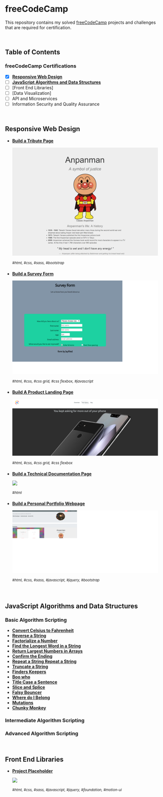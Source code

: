 # freeCodeCamp

This repository contains my solved [freeCodeCamp](https://www.freecodecamp.org) projects and challenges that are required for certification.

&nbsp;

## Table of Contents

### freeCodeCamp Certifications

- [x] [**Responsive Web Design**](https://github.com/jayfiled/ZeroToMasteryProjects)
- [ ] [**JavaScript Algorithms and Data Structures**](https://github.com/jayfiled/fcc/tree/master/js_basic_algorithms)
- [ ] [Front End Libraries]
- [ ] [Data Visualization]
- [ ] API and Microservices
- [ ] Information Security and Quality Assurance

&nbsp;

## Responsive Web Design

- [**Build a Tribute Page**](https://codepen.io/jayfiled/full/ZowvbG)

  [![](_assets/screens/Anpanman.png)](#)

  <sup>_#html, #css, #sass, #bootstrap_</sup>

- [**Build a Survey Form**](#)

  [![](_assets/screens/survey_form.png)](https://jayfiled.github.io/survey-form/)

  <sup>_#html, #css, #css grid, #css flexbox, #javascript_</sup>

- [**Build A Product Landing Page**](https://jayfiled.github.io/product-landing-page/)

  [![](_assets/screens/product.png)](#)

  <sup>_#html, #css, #css grid, #css flexbox_</sup>

- [**Build a Technical Documentation Page**](#)

  [![](_assets/screens/documentation_page.png)](#)

  <sup>_#html_</sup>

- [**Build a Personal Portfolio Webpage**](https://jayfiled.github.io/portfolio/)

  [![](_assets/screens/portfolio.png)](#)

  <sup>_#html, #css, #sass, #javascript, #jquery, #bootstrap_</sup>

&nbsp;

## JavaScript Algorithms and Data Structures

### Basic Algorithm Scripting

- [**Convert Celsius to Fahrenheit**](https://github.com/jayfiled/fcc/blob/master/js_basic_algorithms/convert_celsius_to_fahrenheit.js)
- [**Reverse a String**](https://github.com/jayfiled/fcc/blob/master/js_basic_algorithms/reverse_a_string.js)
- [**Factorialize a Number**](https://github.com/jayfiled/fcc/blob/master/js_basic_algorithms/factorialize_a_number.js)
- [**Find the Longest Word in a String**](https://github.com/jayfiled/fcc/blob/master/js_basic_algorithms/find_the_longest_word_in_a_string.js)
- [**Return Largest Numbers in Arrays**](https://github.com/jayfiled/fcc/blob/master/js_basic_algorithms/return_largest_number_in_arrays.js)
- [**Confirm the Ending**](https://github.com/jayfiled/fcc/blob/master/js_basic_algorithms/confirm_the_ending.js)
- [**Repeat a String Repeat a String**](https://github.com/jayfiled/fcc/blob/master/js_basic_algorithms/repeat_a_string_repeat_a_string.js)
- [**Truncate a String**](#)
- [**Finders Keepers**](#)
- [**Boo who**](#)
- [**Title Case a Sentence**](#)
- [**Slice and Splice**](#)
- [**Falsy Bouncer**](#)
- [**Where do I Belong**](#)
- [**Mutations**]()
- [**Chunky Monkey**](#)

### Intermediate Algorithm Scripting

### Advanced Algorithm Scripting


&nbsp;

## Front End Libraries

- [**Project Placeholder**](#)

  [![](_assets/README/random_quote_machine.png)](#)

  <sup>_#html, #css, #sass, #javascript, #jquery, #foundation, #motion-ui_</sup>